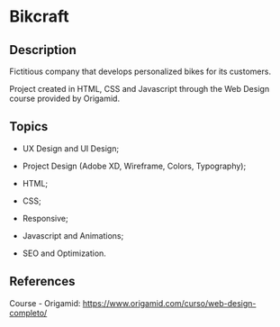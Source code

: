 # Bikcraft

## Description
Fictitious company that develops personalized bikes for its customers.

Project created in HTML, CSS and Javascript through the Web Design course provided by Origamid.

## Topics
- UX Design and UI Design;

- Project Design (Adobe XD, Wireframe, Colors, Typography);

- HTML;

- CSS;

- Responsive;

- Javascript and Animations;

- SEO and Optimization.

## References
Course - Origamid: https://www.origamid.com/curso/web-design-completo/

